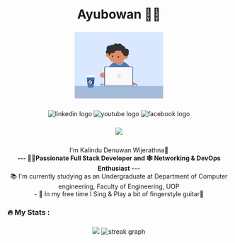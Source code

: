 <h1 align="center">Ayubowan 🙏🤩</h1>

###

<div align="center">
  <img height="150" src="./happy_coding.gif"  />
</div>

###

<div align="center">
  <img src="https://img.shields.io/static/v1?message=LinkedIn&logo=linkedin&label=&color=0077B5&logoColor=white&labelColor=&style=for-the-badge" height="25" alt="linkedin logo"  />
  <img src="https://img.shields.io/static/v1?message=Youtube&logo=youtube&label=&color=FF0000&logoColor=white&labelColor=&style=for-the-badge" height="25" alt="youtube logo"  />
  <img src="https://img.shields.io/static/v1?message=Facebook&logo=facebook&label=&color=1DA1F2&logoColor=white&labelColor=&style=for-the-badge" height="25" alt="facebook logo"  />
</div>

###

<div align="center">
  <img src="https://visitor-badge.laobi.icu/badge?page_id=KalinduWijerathna.KalinduWijerathna&"  />
</div>

###


<p align="center">I'm Kalindu Denuwan Wijerathna👋 <br><b>--- 👨‍💻Passionate Full Stack Developer and 🕸️ Networking & DevOps Enthusiast  ---</b><br> 📚 I'm currently studying as an Undergraduate at Department of Computer engineering, Faculty of Engineering, UOP<br>- 🎉 In my free time I Sing & Play a bit of fingerstyle guitar🎸</p>

###
<!---
<h3 align="left">🛠 Language and tools</h3>

###

<div align="left">
  <img src="https://cdn.jsdelivr.net/gh/devicons/devicon/icons/go/go-original-wordmark.svg" height="40" alt="go logo"  />
  <img width="12" />
  <img src="https://cdn.jsdelivr.net/gh/devicons/devicon/icons/rust/rust-plain.svg" height="40" alt="rust logo"  />
  <img width="12" />
  <img src="https://cdn.jsdelivr.net/gh/devicons/devicon/icons/ruby/ruby-plain-wordmark.svg" height="40" alt="ruby logo"  />
  <img width="12" />
  <img src="https://cdn.jsdelivr.net/gh/devicons/devicon/icons/dot-net/dot-net-plain-wordmark.svg" height="40" alt="dot-net logo"  />
  <img width="12" />
  <img src="https://cdn.jsdelivr.net/gh/devicons/devicon/icons/firebase/firebase-plain-wordmark.svg" height="40" alt="firebase logo"  />
  <img width="12" />
  <img src="https://cdn.jsdelivr.net/gh/devicons/devicon/icons/amazonwebservices/amazonwebservices-original.svg" height="40" alt="amazonwebservices logo"  />
  <img width="12" />
  <img src="https://cdn.jsdelivr.net/gh/devicons/devicon/icons/circleci/circleci-plain.svg" height="40" alt="circleci logo"  />
  <img width="12" />
  <img src="https://cdn.jsdelivr.net/gh/devicons/devicon/icons/kubernetes/kubernetes-plain.svg" height="40" alt="kubernetes logo"  />
  <img width="12" />
  <img src="https://cdn.jsdelivr.net/gh/devicons/devicon/icons/docker/docker-plain-wordmark.svg" height="40" alt="docker logo"  />
</div>

###
--->
<h3 align="left">🔥   My Stats :</h3>

###

<div align="center">
  <img src="https://github-readme-stats-git-masterrstaa-rickstaa.vercel.app/api/top-langs/?username=KalinduWijerathna&hide=vue,html&theme=dracula&langs_count=10" />
  <img src="https://streak-stats.demolab.com?user=KalinduWijerathna&locale=en&mode=daily&theme=dark&hide_border=false&border_radius=5&order=3" height="220" alt="streak graph"  />
</div>

###
